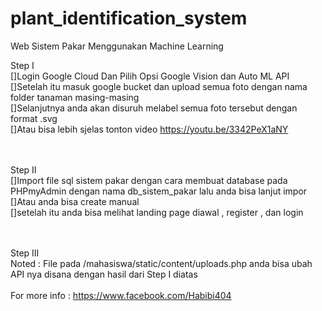 # plant_identification_system
Web Sistem Pakar Menggunakan Machine Learning

Step I<br>
[]Login Google Cloud Dan Pilih Opsi Google Vision dan Auto ML API<br>
[]Setelah itu masuk google bucket dan upload semua foto dengan nama folder tanaman masing-masing<br>
[]Selanjutnya anda akan disuruh melabel semua foto tersebut dengan format .svg<br>
[]Atau bisa lebih sjelas tonton video https://youtu.be/3342PeX1aNY<br><br><br> 

Step II <br>
[]Import file sql sistem pakar dengan cara membuat database pada PHPmyAdmin dengan nama db_sistem_pakar lalu anda bisa lanjut impor<br>
[]Atau anda bisa create manual <br>
[]setelah itu anda bisa melihat landing page diawal , register , dan login<br><br><br>

Step III<br>
Noted : File pada /mahasiswa/static/content/uploads.php anda bisa ubah API nya disana dengan hasil dari Step I diatas<br>
<br>
For more info : https://www.facebook.com/Habibi404
